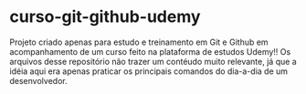 # curso-git-github-udemy
Projeto criado apenas para estudo e treinamento em Git e Github
em acompanhamento de um curso feito na plataforma de estudos Udemy!!
Os arquivos desse repositório não trazer um contéudo muito relevante,
já que a idéia aqui era apenas praticar os principais comandos do dia-a-dia de um desenvolvedor.

